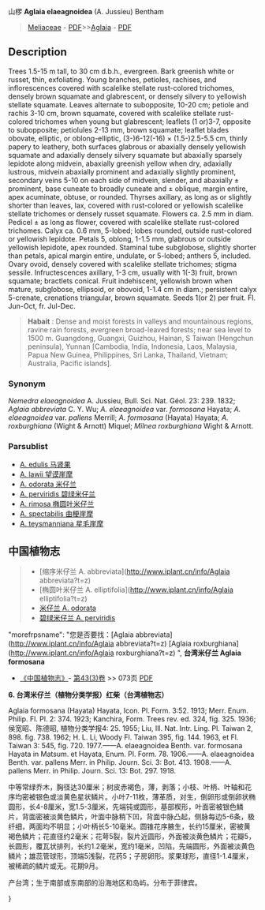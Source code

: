 山椤 **Aglaia elaeagnoidea** (A. Jussieu) Bentham

> [Meliaceae](http://www.iplant.cn/info/Meliaceae?t=foc) - [PDF](http://www.iplant.cn/foc/pdf/Meliaceae.pdf)>>[Aglaia](Aglaia-米仔兰属.md) - [PDF](http://www.iplant.cn/foc/pdf/Aglaia.pdf)

## Description

Trees 1.5-15 m tall, to 30 cm d.b.h., evergreen. Bark greenish white or russet, thin, exfoliating. Young branches, petioles, rachises, and inflorescences covered with scalelike stellate rust-colored trichomes, densely brown squamate and glabrescent, or densely silvery to yellowish stellate squamate. Leaves alternate to subopposite, 10-20 cm; petiole and rachis 3-10 cm, brown squamate, covered with scalelike stellate rust-colored trichomes when young but glabrescent; leaflets (1 or)3-7, opposite to subopposite; petiolules 2-13 mm, brown squamate; leaflet blades obovate, elliptic, or oblong-elliptic, (3-)6-12(-16) × (1.5-)2.5-5.5 cm, thinly papery to leathery, both surfaces glabrous or abaxially densely yellowish squamate and adaxially densely silvery squamate but abaxially sparsely lepidote along midvein, abaxially greenish yellow when dry, adaxially lustrous, midvein abaxially prominent and adaxially slightly prominent, secondary veins 5-10 on each side of midvein, slender, and abaxially ± prominent, base cuneate to broadly cuneate and ± oblique, margin entire, apex acuminate, obtuse, or rounded. Thyrses axillary, as long as or slightly shorter than leaves, lax, covered with rust-colored or yellowish scalelike stellate trichomes or densely russet squamate. Flowers ca. 2.5 mm in diam. Pedicel ± as long as flower, covered with scalelike stellate rust-colored trichomes. Calyx ca. 0.6 mm, 5-lobed; lobes rounded, outside rust-colored or yellowish lepidote. Petals 5, oblong, 1-1.5 mm, glabrous or outside yellowish lepidote, apex rounded. Staminal tube subglobose, slightly shorter than petals, apical margin entire, undulate, or 5-lobed; anthers 5, included. Ovary ovoid, densely covered with scalelike stellate trichomes; stigma sessile. Infructescences axillary, 1-3 cm, usually with 1(-3) fruit, brown squamate; bractlets conical. Fruit indehiscent, yellowish brown when mature, subglobose, ellipsoid, or obovoid, 1-1.4 cm in diam.; persistent calyx 5-crenate, crenations triangular, brown squamate. Seeds 1(or 2) per fruit. Fl. Jun-Oct, fr. Jul-Dec.

> **Habait** : 
> Dense and moist forests in valleys and mountainous regions, ravine rain forests, evergreen broad-leaved forests; near sea level to 1500 m. Guangdong, Guangxi, Guizhou, Hainan, S Taiwan (Hengchun peninsula), Yunnan [Cambodia, India, Indonesia, Laos, Malaysia, Papua New Guinea, Philippines, Sri Lanka, Thailand, Vietnam; Australia, Pacific islands].

### Synonym
*Nemedra elaeagnoidea* A. Jussieu, Bull. Sci. Nat. Géol. 23: 239. 1832; *Aglaia abbreviata* C. Y. Wu; *A. elaeagnoidea* var. *formosana* Hayata; *A. elaeagnoidea* var. *pallens* Merrill; *A. formosana* (Hayata) Hayata; *A. roxburghiana* (Wight & Arnott) Miquel; *Milnea roxburghiana* Wight & Arnott.

### Parsublist

* [A.  edulis  马肾果](Aglaia-edulis-马肾果.md)
* [A.  lawii  望谟崖摩](Aglaia-lawii-望谟崖摩.md)
* [A.  odorata  米仔兰](Aglaia-odorata-米仔兰.md)
* [A.  perviridis  碧绿米仔兰](Aglaia-perviridis-碧绿米仔兰.md)
* [A.  rimosa  椭圆叶米仔兰](Aglaia-rimosa-椭圆叶米仔兰.md)
* [A.  spectabilis  曲梗崖摩](Aglaia-spectabilis-曲梗崖摩.md)
* [A.  teysmanniana  星毛崖摩](Aglaia-teysmanniana-星毛崖摩.md)

## 中国植物志

> * [缩序米仔兰  A.  abbreviata](http://www.iplant.cn/info/Aglaia abbreviata?t=z)
> * [椭圆叶米仔兰  A.  elliptifolia](http://www.iplant.cn/info/Aglaia elliptifolia?t=z)
> * [米仔兰  A.  odorata](Aglaia-odorata-米仔兰.md)
> * [碧绿米仔兰  A.  perviridis](Aglaia-perviridis-碧绿米仔兰.md)

  "morefrpsname": "您是否要找：<span class='spantxt'>[Aglaia abbreviata](http://www.iplant.cn/info/Aglaia abbreviata?t=z)
 [Aglaia roxburghiana](http://www.iplant.cn/info/Aglaia roxburghiana?t=z) ",
**台湾米仔兰 Aglaia formosana**

* [《中国植物志》](http://www.iplant.cn/frps)- [第43(3)卷](http://www.iplant.cn/frps/vol/43(3)) >> 073页 [PDF](http://www.iplant.cn/frps/pdf/43(3)/073a.PDF)

**6. 台湾米仔兰（植物分类学报）红柴（台湾植物志）**

Aglaia formosana (Hayata) Hayata, Icon. Pl. Form. 3:52. 1913; Merr. Enum. Philip. Fl. Pl. 2: 374. 1923; Kanchira, Form. Trees rev. ed. 324, fig. 325. 1936;侯宽昭、陈德昭, 植物分类学报4: 25. 1955; Liu, Ill. Nat. Intr. Ling. Pl. Taiwan 2, 898. fig. 738. 1962; H. L. Li, Woody Fl. Taiwan 395, fig. 144. 1963, et Fl. Taiwan 3: 545, fig. 720. 1977.——A. elaeagnoidea Benth. var. formosana Hayata in Matsum. et Hayata, Enum. Pl. Form. 78. 1906.——A. elaeagnoidea Benth. var. pallens Merr. in Philip. Journ. Sci. 3: Bot. 413. 1908.——A. pallens Merr. in Philip. Journ. Sci. 13: Bot. 297. 1918.

中等常绿乔木，胸径达30厘米；树皮赤褐色，薄，剥落；小枝、叶柄、叶轴和花序均密被银色或淡黄色星状鳞片。小叶7-11枚，薄革质，对生，倒卵形或倒卵状椭圆形，长4-8厘米，宽1.5-3厘米，先端钝或圆形，基部楔形，叶面密被银色鳞片，背面密被淡黄色鳞片，叶面中脉稍下凹，背面中脉凸起，侧脉每边5-6条，极纤细，两面均不明显；小叶柄长5-10毫米。圆锥花序腋生，长约15厘米，密被黄褐色鳞片；花直径约2毫米；花萼5裂，裂片近圆形，外面被淡黄色鳞片；花瓣5，长圆形，覆瓦状排列，长约1.2毫米，宽约1毫米，凹陷，先端圆形，外面被淡黄色鳞片；雄蕊管球形，顶端5浅裂，花药5；子房卵形。浆果球形，直径1-1.4厘米，被稀疏的鳞片或无。花期9月。

产台湾；生于南部或东南部的沿海地区和岛屿。分布于菲律宾。

}